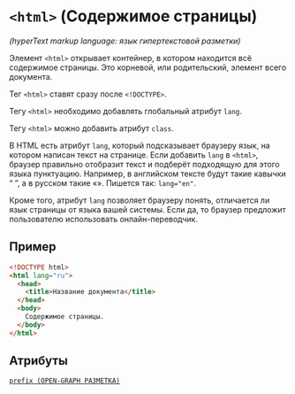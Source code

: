 # `<html>` (Содержимое страницы)

_(hyperText markup language: язык гипертекстовой разметки)_

Элемент `<html>` открывает контейнер, в котором находится всё содержимое страницы. Это корневой, или родительский, элемент всего документа.

Тег `<html>` ставят сразу после `<!DOCTYPE>`.

Тегу `<html>` необходимо добавлять глобальный атрибут `lang`.

Тегу `<html>` можно добавить атрибут `class`.

В HTML есть атрибут `lang`, который подсказывает браузеру язык, на котором написан текст на странице. Если добавить `lang` в `<html>`, браузер правильно отобразит текст и подберёт подходящую для этого языка пунктуацию. Например, в английском тексте будут такие кавычки “ ”, а в русском такие «». Пишется так: `lang="en"`.

Кроме того, атрибут `lang` позволяет браузеру понять, отличается ли язык страницы от языка вашей системы. Если да, то браузер предложит пользователю использовать онлайн-переводчик.

## Пример

```html
<!DOCTYPE html>
<html lang="ru">
  <head>
    <title>Название документа</title>
  </head>
  <body>
    Содержимое страницы.
  </body>
</html>
```

## Атрибуты

[`prefix (OPEN-GRAPH РАЗМЕТКА)`](<../ATTRIBUTES/prefix (OPEN-GRAPH РАЗМЕТКА).md>)
